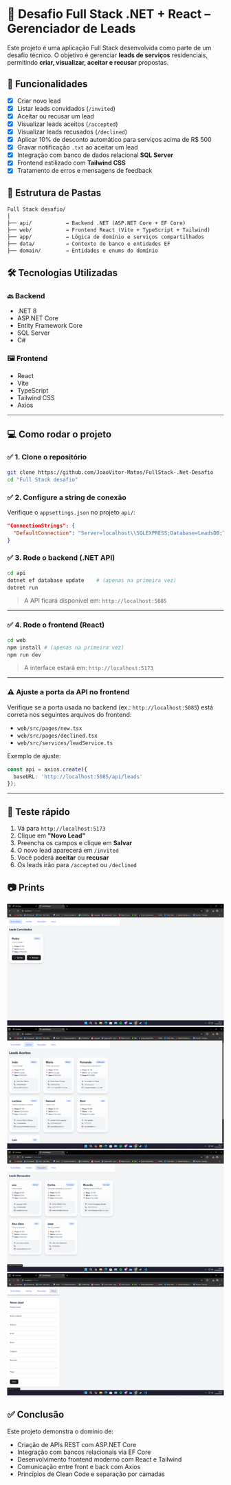 # 🚀 Desafio Full Stack .NET + React – Gerenciador de Leads

Este projeto é uma aplicação Full Stack desenvolvida como parte de um desafio técnico. O objetivo é gerenciar **leads de serviços** residenciais, permitindo **criar, visualizar, aceitar e recusar** propostas.

## 🧩 Funcionalidades

- [x] Criar novo lead
- [x] Listar leads convidados (`/invited`)
- [x] Aceitar ou recusar um lead
- [x] Visualizar leads aceitos (`/accepted`)
- [x] Visualizar leads recusados (`/declined`)
- [x] Aplicar 10% de desconto automático para serviços acima de R$ 500
- [x] Gravar notificação `.txt` ao aceitar um lead
- [x] Integração com banco de dados relacional **SQL Server**
- [x] Frontend estilizado com **Tailwind CSS**
- [x] Tratamento de erros e mensagens de feedback

## 📁 Estrutura de Pastas

```
Full Stack desafio/
│
├── api/           → Backend .NET (ASP.NET Core + EF Core)
├── web/           → Frontend React (Vite + TypeScript + Tailwind)
├── app/           → Lógica de domínio e serviços compartilhados
├── data/          → Contexto do banco e entidades EF
├── domain/        → Entidades e enums do domínio
```



## 🛠️ Tecnologias Utilizadas

### 🔙 Backend
- .NET 8
- ASP.NET Core
- Entity Framework Core
- SQL Server
- C#

### 🖼️ Frontend
- React
- Vite
- TypeScript
- Tailwind CSS
- Axios

---

## 💻 Como rodar o projeto

### ✅ 1. Clone o repositório

```bash
git clone https://github.com/JoaoVitor-Matos/FullStack-.Net-Desafio
cd "Full Stack desafio"
```

### ✅ 2. Configure a string de conexão 

Verifique o `appsettings.json` no projeto `api/`:

```json
"ConnectionStrings": {
  "DefaultConnection": "Server=localhost\\SQLEXPRESS;Database=LeadsDB;Trusted_Connection=True;TrustServerCertificate=True;"
}
```

### ✅ 3. Rode o backend (.NET API)

```bash
cd api
dotnet ef database update    # (apenas na primeira vez)
dotnet run
```

> A API ficará disponível em: `http://localhost:5085`

---

### ✅ 4. Rode o frontend (React)

```bash
cd web
npm install # (apenas na primeira vez)
npm run dev
```

> A interface estará em: `http://localhost:5173`

---

### ⚠️ Ajuste a porta da API no frontend

Verifique se a porta usada no backend (ex.: `http://localhost:5085`) está correta nos seguintes arquivos do frontend:

- `web/src/pages/new.tsx`
- `web/src/pages/declined.tsx`
- `web/src/services/leadService.ts`

Exemplo de ajuste:

```ts
const api = axios.create({
  baseURL: 'http://localhost:5085/api/leads'
});
```
---

## 🧪 Teste rápido

1. Vá para `http://localhost:5173`
2. Clique em **"Novo Lead"**
3. Preencha os campos e clique em **Salvar**
4. O novo lead aparecerá em `/invited`
5. Você poderá **aceitar** ou **recusar**
6. Os leads irão para `/accepted` ou `/declined`

## 📷 Prints
![Tela de convidados](./images/leads1.png)
![Tela de aceitos](./images/leads2.png)
![Tela de recusados](./images/leads3.png)
![Tela de novo lead](./images/leads4.png)


## ✅ Conclusão

Este projeto demonstra o domínio de:
- Criação de APIs REST com ASP.NET Core
- Integração com bancos relacionais via EF Core
- Desenvolvimento frontend moderno com React e Tailwind
- Comunicação entre front e back com Axios
- Princípios de Clean Code e separação por camadas
